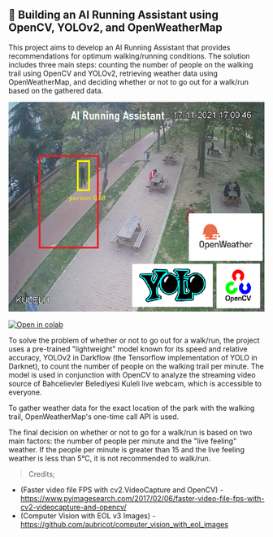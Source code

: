 ## 🏃 Building an AI Running Assistant using OpenCV, YOLOv2, and OpenWeatherMap

This project aims to develop an AI Running Assistant that provides recommendations for optimum walking/running conditions. The solution includes three main steps: counting the number of people on the walking trail using OpenCV and YOLOv2, retrieving weather data using OpenWeatherMap, and deciding whether or not to go out for a walk/run based on the gathered data.

![](https://github.com/tolgakurtuluss/running-assistant-opencv-yolo/raw/main/output.png)

[![Open in colab](https://colab.research.google.com/assets/colab-badge.svg)](https://colab.research.google.com/gist/tolgakurtuluss/c20fa444ed04099d43f6dec0260df31a/bahcelievlerpark.ipynb)

To solve the problem of whether or not to go out for a walk/run, the project uses a pre-trained "lightweight" model known for its speed and relative accuracy, YOLOv2 in Darkflow (the Tensorflow implementation of YOLO in Darknet), to count the number of people on the walking trail per minute. The model is used in conjunction with OpenCV to analyze the streaming video source of Bahcelievler Belediyesi Kuleli live webcam, which is accessible to everyone.

To gather weather data for the exact location of the park with the walking trail, OpenWeatherMap's one-time call API is used.

The final decision on whether or not to go for a walk/run is based on two main factors: the number of people per minute and the "live feeling" weather. If the people per minute is greater than 15 and the live feeling weather is less than 5°C, it is not recommended to walk/run.

> Credits;
  * (Faster video file FPS with cv2.VideoCapture and OpenCV) - https://www.pyimagesearch.com/2017/02/06/faster-video-file-fps-with-cv2-videocapture-and-opencv/
  * (Computer Vision with EOL v3 Images) - https://github.com/aubricot/computer_vision_with_eol_images
